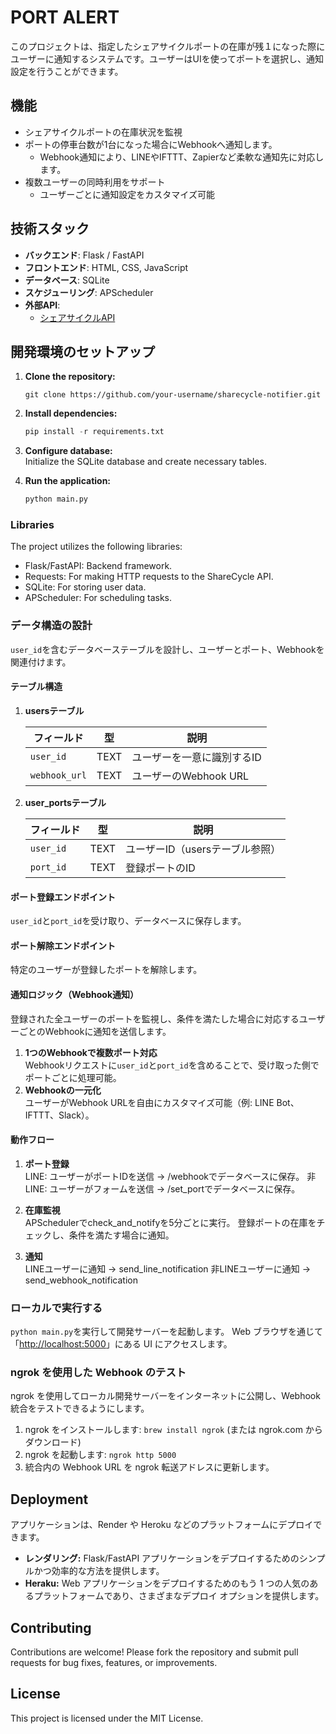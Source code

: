 # PORT ALERT

このプロジェクトは、指定したシェアサイクルポートの在庫が残１になった際にユーザーに通知するシステムです。ユーザーはUIを使ってポートを選択し、通知設定を行うことができます。

## 機能

- シェアサイクルポートの在庫状況を監視
- ポートの停車台数が1台になった場合にWebhookへ通知します。
  - Webhook通知により、LINEやIFTTT、Zapierなど柔軟な通知先に対応します。
- 複数ユーザーの同時利用をサポート
  - ユーザーごとに通知設定をカスタマイズ可能

## 技術スタック

- **バックエンド**: Flask / FastAPI
- **フロントエンド**: HTML, CSS, JavaScript
- **データベース**: SQLite
- **スケジューリング**: APScheduler
- **外部API**:
  - [シェアサイクルAPI](https://ckan.odpt.org/dataset/c_bikeshare_gbfs-d-bikeshare)  

## 開発環境のセットアップ

1. **Clone the repository:**

    ```git
    git clone https://github.com/your-username/sharecycle-notifier.git
    ```

2. **Install dependencies:**  

    ```python
    pip install -r requirements.txt
    ```

3. **Configure database:**  
    Initialize the SQLite database and create necessary tables.

4. **Run the application:**  

    ```python
    python main.py
    ```

### Libraries

The project utilizes the following libraries:

- Flask/FastAPI: Backend framework.
- Requests: For making HTTP requests to the ShareCycle API.
- SQLite: For storing user data.
- APScheduler: For scheduling tasks.

### データ構造の設計

`user_id`を含むデータベーステーブルを設計し、ユーザーとポート、Webhookを関連付けます。

#### テーブル構造

1. **usersテーブル**  

   | フィールド       | 型          | 説明                      |
   |------------------|-------------|---------------------------|
   | `user_id`        | TEXT        | ユーザーを一意に識別するID |
   | `webhook_url`    | TEXT        | ユーザーのWebhook URL     |

2. **user_portsテーブル**  
  
   | フィールド       | 型          | 説明                           |
   |------------------|-------------|--------------------------------|
   | `user_id`        | TEXT        | ユーザーID（usersテーブル参照） |
   | `port_id`        | TEXT        | 登録ポートのID                 |

#### ポート登録エンドポイント

`user_id`と`port_id`を受け取り、データベースに保存します。

#### ポート解除エンドポイント

特定のユーザーが登録したポートを解除します。

#### 通知ロジック（Webhook通知）

登録された全ユーザーのポートを監視し、条件を満たした場合に対応するユーザーごとのWebhookに通知を送信します。

1. **1つのWebhookで複数ポート対応**  
   Webhookリクエストに`user_id`と`port_id`を含めることで、受け取った側でポートごとに処理可能。
2. **Webhookの一元化**  
   ユーザーがWebhook URLを自由にカスタマイズ可能（例: LINE Bot、IFTTT、Slack）。

#### 動作フロー

1. **ポート登録**  
  LINE: ユーザーがポートIDを送信 → /webhookでデータベースに保存。
  非LINE: ユーザーがフォームを送信 → /set_portでデータベースに保存。

2. **在庫監視**  
  APSchedulerでcheck_and_notifyを5分ごとに実行。
  登録ポートの在庫をチェックし、条件を満たす場合に通知。

3. **通知**  
  LINEユーザーに通知 → send_line_notification
  非LINEユーザーに通知 → send_webhook_notification

### ローカルで実行する

`python main.py`を実行して開発サーバーを起動します。 Web ブラウザを通じて「<http://localhost:5000>」にある UI にアクセスします。

### ngrok を使用した Webhook のテスト

ngrok を使用してローカル開発サーバーをインターネットに公開し、Webhook 統合をテストできるようにします。

1. ngrok をインストールします: `brew install ngrok` (または ngrok.com からダウンロード)
2. ngrok を起動します: `ngrok http 5000`
3. 統合内の Webhook URL を ngrok 転送アドレスに更新します。

## Deployment

アプリケーションは、Render や Heroku などのプラットフォームにデプロイできます。  

- **レンダリング:** Flask/FastAPI アプリケーションをデプロイするためのシンプルかつ効率的な方法を提供します。
- **Heraku:** Web アプリケーションをデプロイするためのもう 1 つの人気のあるプラットフォームであり、さまざまなデプロイ オプションを提供します。

## Contributing

Contributions are welcome! Please fork the repository and submit pull requests for bug fixes, features, or improvements.

## License

This project is licensed under the MIT License.
